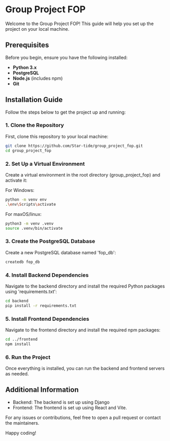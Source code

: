 # Group Project FOP

Welcome to the Group Project FOP! This guide will help you set up the project on your local machine.

## Prerequisites

Before you begin, ensure you have the following installed:

- **Python 3.x**
- **PostgreSQL**
- **Node.js** (includes npm)
- **Git**

## Installation Guide

Follow the steps below to get the project up and running:

### 1. Clone the Repository

First, clone this repository to your local machine:

```bash
git clone https://github.com/Star-tide/group_project_fop.git
cd group_project_fop
```

### 2. Set Up a Virtual Environment

Create a virtual environment in the root directory (group_project_fop) and activate it:

For Windows:
```bash
python -m venv env
.\env\Scripts\activate
```

For maxOS/linux:
```bash
python3 -m venv .venv
source .venv/bin/activate
```

### 3. Create the PostgreSQL Database

Create a new PostgreSQL database named 'fop_db':

```bash
createdb fop_db
```

### 4. Install Backend Dependencies

Navigate to the backend directory and install the required Python packages using 'requirements.txt':

```bash
cd backend
pip install -r requirements.txt
```

### 5. Install Frontend Dependencies

Navigate to the frontend directory and install the required npm packages:

```bash
cd ../frontend
npm install
```

### 6. Run the Project

Once everything is installed, you can run the backend and frontend servers as needed.

## Additional Information

* Backend: The backend is set up using Django
* Frontend: The frontend is set up using React and Vite.

For any issues or contributions, feel free to open a pull request or contact the maintainers.

Happy coding!
